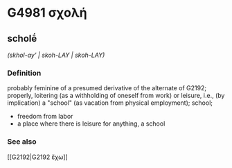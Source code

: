 # G4981 σχολή

## scholḗ

_(skhol-ay' | skoh-LAY | skoh-LAY)_

### Definition

probably feminine of a presumed derivative of the alternate of G2192; properly, loitering (as a withholding of oneself from work) or leisure, i.e., (by implication) a "school" (as vacation from physical employment); school; 

- freedom from labor
- a place where there is leisure for anything, a school

### See also

[[G2192|G2192 ἔχω]]
